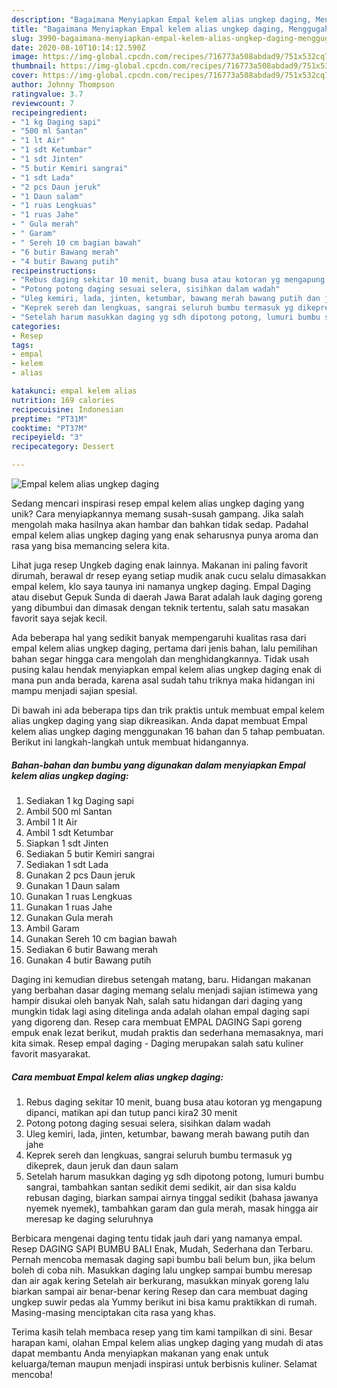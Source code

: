```yaml
---
description: "Bagaimana Menyiapkan Empal kelem alias ungkep daging, Menggugah Selera"
title: "Bagaimana Menyiapkan Empal kelem alias ungkep daging, Menggugah Selera"
slug: 3990-bagaimana-menyiapkan-empal-kelem-alias-ungkep-daging-menggugah-selera
date: 2020-08-10T10:14:12.590Z
image: https://img-global.cpcdn.com/recipes/716773a508abdad9/751x532cq70/empal-kelem-alias-ungkep-daging-foto-resep-utama.jpg
thumbnail: https://img-global.cpcdn.com/recipes/716773a508abdad9/751x532cq70/empal-kelem-alias-ungkep-daging-foto-resep-utama.jpg
cover: https://img-global.cpcdn.com/recipes/716773a508abdad9/751x532cq70/empal-kelem-alias-ungkep-daging-foto-resep-utama.jpg
author: Johnny Thompson
ratingvalue: 3.7
reviewcount: 7
recipeingredient:
- "1 kg Daging sapi"
- "500 ml Santan"
- "1 lt Air"
- "1 sdt Ketumbar"
- "1 sdt Jinten"
- "5 butir Kemiri sangrai"
- "1 sdt Lada"
- "2 pcs Daun jeruk"
- "1 Daun salam"
- "1 ruas Lengkuas"
- "1 ruas Jahe"
- " Gula merah"
- " Garam"
- " Sereh 10 cm bagian bawah"
- "6 butir Bawang merah"
- "4 butir Bawang putih"
recipeinstructions:
- "Rebus daging sekitar 10 menit, buang busa atau kotoran yg mengapung dipanci, matikan api dan tutup panci kira2 30 menit"
- "Potong potong daging sesuai selera, sisihkan dalam wadah"
- "Uleg kemiri, lada, jinten, ketumbar, bawang merah bawang putih dan jahe"
- "Keprek sereh dan lengkuas, sangrai seluruh bumbu termasuk yg dikeprek, daun jeruk dan daun salam"
- "Setelah harum masukkan daging yg sdh dipotong potong, lumuri bumbu sangrai, tambahkan santan sedikit demi sedikit, air dan sisa kaldu rebusan daging, biarkan sampai airnya tinggal sedikit (bahasa jawanya nyemek nyemek), tambahkan garam dan gula merah, masak hingga air meresap ke daging seluruhnya"
categories:
- Resep
tags:
- empal
- kelem
- alias

katakunci: empal kelem alias 
nutrition: 169 calories
recipecuisine: Indonesian
preptime: "PT31M"
cooktime: "PT37M"
recipeyield: "3"
recipecategory: Dessert

---
```



![Empal kelem alias ungkep daging](https://img-global.cpcdn.com/recipes/716773a508abdad9/751x532cq70/empal-kelem-alias-ungkep-daging-foto-resep-utama.jpg)

Sedang mencari inspirasi resep empal kelem alias ungkep daging yang unik? Cara menyiapkannya memang susah-susah gampang. Jika salah mengolah maka hasilnya akan hambar dan bahkan tidak sedap. Padahal empal kelem alias ungkep daging yang enak seharusnya punya aroma dan rasa yang bisa memancing selera kita.

Lihat juga resep Ungkeb daging enak lainnya. Makanan ini paling favorit dirumah, berawal dr resep eyang setiap mudik anak cucu selalu dimasakkan empal kelem, klo saya taunya ini namanya ungkep daging. Empal Daging atau disebut Gepuk Sunda di daerah Jawa Barat adalah lauk daging goreng yang dibumbui dan dimasak dengan teknik tertentu, salah satu masakan favorit saya sejak kecil.

Ada beberapa hal yang sedikit banyak mempengaruhi kualitas rasa dari empal kelem alias ungkep daging, pertama dari jenis bahan, lalu pemilihan bahan segar hingga cara mengolah dan menghidangkannya. Tidak usah pusing kalau hendak menyiapkan empal kelem alias ungkep daging enak di mana pun anda berada, karena asal sudah tahu triknya maka hidangan ini mampu menjadi sajian spesial.


Di bawah ini ada beberapa tips dan trik praktis untuk membuat empal kelem alias ungkep daging yang siap dikreasikan. Anda dapat membuat Empal kelem alias ungkep daging menggunakan 16 bahan dan 5 tahap pembuatan. Berikut ini langkah-langkah untuk membuat hidangannya.

<!--inarticleads1-->

##### Bahan-bahan dan bumbu yang digunakan dalam menyiapkan Empal kelem alias ungkep daging:

1. Sediakan 1 kg Daging sapi
1. Ambil 500 ml Santan
1. Ambil 1 lt Air
1. Ambil 1 sdt Ketumbar
1. Siapkan 1 sdt Jinten
1. Sediakan 5 butir Kemiri sangrai
1. Sediakan 1 sdt Lada
1. Gunakan 2 pcs Daun jeruk
1. Gunakan 1 Daun salam
1. Gunakan 1 ruas Lengkuas
1. Gunakan 1 ruas Jahe
1. Gunakan  Gula merah
1. Ambil  Garam
1. Gunakan  Sereh 10 cm bagian bawah
1. Sediakan 6 butir Bawang merah
1. Gunakan 4 butir Bawang putih


Daging ini kemudian direbus setengah matang, baru. Hidangan makanan yang berbahan dasar daging memang selalu menjadi sajian istimewa yang hampir disukai oleh banyak Nah, salah satu hidangan dari daging yang mungkin tidak lagi asing ditelinga anda adalah olahan empal daging sapi yang digoreng dan. Resep cara membuat EMPAL DAGING Sapi goreng empuk enak lezat berikut, mudah praktis dan sederhana memasaknya, mari kita simak. Resep empal daging - Daging merupakan salah satu kuliner favorit masyarakat. 

<!--inarticleads2-->

##### Cara membuat Empal kelem alias ungkep daging:

1. Rebus daging sekitar 10 menit, buang busa atau kotoran yg mengapung dipanci, matikan api dan tutup panci kira2 30 menit
1. Potong potong daging sesuai selera, sisihkan dalam wadah
1. Uleg kemiri, lada, jinten, ketumbar, bawang merah bawang putih dan jahe
1. Keprek sereh dan lengkuas, sangrai seluruh bumbu termasuk yg dikeprek, daun jeruk dan daun salam
1. Setelah harum masukkan daging yg sdh dipotong potong, lumuri bumbu sangrai, tambahkan santan sedikit demi sedikit, air dan sisa kaldu rebusan daging, biarkan sampai airnya tinggal sedikit (bahasa jawanya nyemek nyemek), tambahkan garam dan gula merah, masak hingga air meresap ke daging seluruhnya


Berbicara mengenai daging tentu tidak jauh dari yang namanya empal. Resep DAGING SAPI BUMBU BALI Enak, Mudah, Sederhana dan Terbaru. Pernah mencoba memasak daging sapi bumbu bali belum bun, jika belum boleh di coba nih. Masukkan daging lalu ungkep sampai bumbu meresap dan air agak kering Setelah air berkurang, masukkan minyak goreng lalu biarkan sampai air benar-benar kering Resep dan cara membuat daging ungkep suwir pedas ala Yummy berikut ini bisa kamu praktikkan di rumah. Masing-masing menciptakan cita rasa yang khas. 

Terima kasih telah membaca resep yang tim kami tampilkan di sini. Besar harapan kami, olahan Empal kelem alias ungkep daging yang mudah di atas dapat membantu Anda menyiapkan makanan yang enak untuk keluarga/teman maupun menjadi inspirasi untuk berbisnis kuliner. Selamat mencoba!
